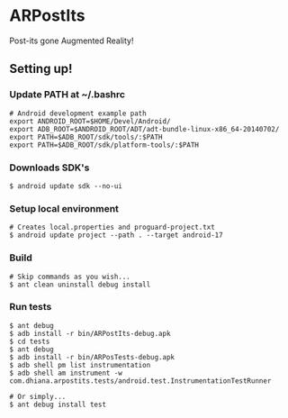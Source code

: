 ARPostIts
=========

Post-its gone Augmented Reality!

Setting up!
-----------

### Update PATH at ~/.bashrc

    # Android development example path
    export ANDROID_ROOT=$HOME/Devel/Android/
    export ADB_ROOT=$ANDROID_ROOT/ADT/adt-bundle-linux-x86_64-20140702/
    export PATH=$ADB_ROOT/sdk/tools/:$PATH
    export PATH=$ADB_ROOT/sdk/platform-tools/:$PATH

### Downloads SDK's

    $ android update sdk --no-ui

### Setup local environment

    # Creates local.properties and proguard-project.txt
    $ android update project --path . --target android-17

### Build

    # Skip commands as you wish...
    $ ant clean uninstall debug install

### Run tests

    $ ant debug
    $ adb install -r bin/ARPostIts-debug.apk
    $ cd tests
    $ ant debug
    $ adb install -r bin/ARPosTests-debug.apk
    $ adb shell pm list instrumentation
    $ adb shell am instrument -w com.dhiana.arpostits.tests/android.test.InstrumentationTestRunner

    # Or simply...
    $ ant debug install test
